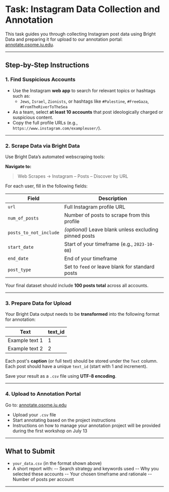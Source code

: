 # Task: Instagram Data Collection and Annotation

This task guides you through collecting Instagram post data using Bright Data and preparing it for upload to our annotation portal: [annotate.osome.iu.edu](https://annotate.osome.iu.edu).

---

## Step-by-Step Instructions

### 1. Find Suspicious Accounts

- Use the Instagram **web app** to search for relevant topics or hashtags such as:
  - `Jews`, `Israel`, `Zionists`, or hashtags like `#Palestine`, `#FreeGaza`, `#FromTheRiverToTheSea`
- As a team, select **at least 10 accounts** that post ideologically charged or suspicious content.
- Copy the full profile URLs (e.g., `https://www.instagram.com/exampleuser/`).

---

### 2. Scrape Data via Bright Data

Use Bright Data’s automated webscraping tools:

**Navigate to:**
> Web Scrapes → Instagram – Posts – Discover by URL

For each user, fill in the following fields:

| Field                  | Description                                                  |
|------------------------|--------------------------------------------------------------|
| `url`                  | Full Instagram profile URL                                   |
| `num_of_posts`         | Number of posts to scrape from this profile                  |
| `posts_to_not_include` | *(optional)* Leave blank unless excluding pinned posts       |
| `start_date`           | Start of your timeframe (e.g., `2023-10-08`)                 |
| `end_date`             | End of your timeframe                                        |
| `post_type`            | Set to `feed` or leave blank for standard posts              |

Your final dataset should include **100 posts total** across all accounts.

---

### 3. Prepare Data for Upload

Your Bright Data output needs to be **transformed** into the following format for annotation:

| Text          | text_id |
|---------------|---------|
| Example text 1| 1       |
| Example text 2| 2       |

Each post's **caption** (or full text) should be stored under the `Text` column.  
Each post should have a unique `text_id` (start with 1 and increment).

Save your result as a `.csv` file using **UTF-8 encoding**.

---

### 4. Upload to Annotation Portal

Go to: [annotate.osome.iu.edu](https://annotate.osome.iu.edu)  
- Upload your `.csv` file
- Start annotating based on the project instructions
- Instructions on how to manage your annotation project will be provided during the first workshop on July 13

---

## What to Submit

-  `your_data.csv` (in the format shown above)
-  A short report with:
  -- Search strategy and keywords used
  -- Why you selected these accounts
  -- Your chosen timeframe and rationale
  -- Number of posts per account

---
